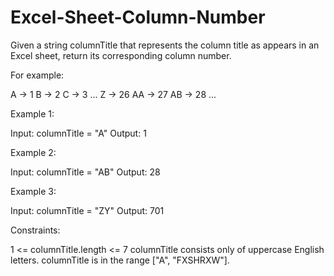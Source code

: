 # Excel-Sheet-Column-Number

Given a string columnTitle that represents the column title as appears in an Excel sheet, return its corresponding column number.

For example:

A -> 1
B -> 2
C -> 3
...
Z -> 26
AA -> 27
AB -> 28 
...
 

Example 1:

Input: columnTitle = "A"
Output: 1


Example 2:

Input: columnTitle = "AB"
Output: 28


Example 3:

Input: columnTitle = "ZY"
Output: 701
 

Constraints:

1 <= columnTitle.length <= 7
columnTitle consists only of uppercase English letters.
columnTitle is in the range ["A", "FXSHRXW"].
